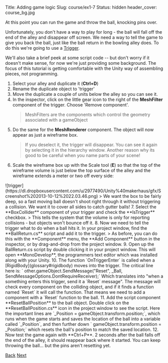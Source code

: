 Title: Adding game logic
Slug: course/ex1-7
Status: hidden
header_cover: course_bg.jpg

At this point you can run the game and throw the ball, knocking pins over. 

Unfortunately, you don't have a way to play for long - the ball will fall off the end of the alley and disappear off screen. We need a way to tell the game to give you back the ball, just like the ball return in the bowling alley does. To do this we're going to use a [Trigger](glossary#trigger).  

We'll also take a brief peek at some script code -- but don't worry if it doesn't make sense, for now we're just providing some background. The focus of this tutorial is getting comfortable with the Unity way of assembling pieces, not programming.

1. Select your alley and duplicate it (**Ctrl+D**)
2. Rename the duplicate object to 'trigger'
3. Move the duplicate a couple of units below the alley so you can see it.
4. In the inspector, click on the little gear icon to the right of the **MeshFilter** component of the trigger.  Choose 'Remove component'.
   > MeshFilters are the components which control the geometry associated with a gameObject
5. Do the same for the **MeshRenderer** component. The object will now appear as just a wireframe box. 
   > If you deselect it, the trigger will disappear. You can see it again by selecting it in the hierarchy window. Another reason why its good to be careful when you name parts of your scene!
6. Scale the wireframe box up with the Scale tool (**E**) so that the top of the wireframe volume is just below the top surface of the alley and the wireframe extends a meter or two off every side:
  <p/>![trigger](https://dl.dropboxusercontent.com/u/2977490/Unity%40makerhaus/gfx/Screenshot%202013-10-12%2022.03.46.png)
  > We want the box to be fairly deep, so a fast moving ball doesn't shoot right through it without triggering a collision. We want it to cover all sides to catch gutter balls!
7. Select the **BoxCollider** component of your trigger and check the **IsTrigger** checkbox.
  > This tells the system that the volume is only for reporting collisions - but objects won't bounce off it.
8. Now we need to tell the trigger what to do when a ball hits it. In your project window, find the **BallReturn.cs** script and add it to the trigger.
  > As before, you can do this with the **Component** menu, the **Add Component** button in the inspector, or by drag-and-drop from the project window.
9. Open up the BallReturn.cs script by double clicking it in your project window. This will open **MonoDevelop**, the programmers text editor which was installed along with your Unity. 
10. The function `OnTriggerEnter` is called when a [RigidBody](glossary#rigidbody) moves into the trigger. The critical line here is:
    `			other.gameObject.SendMessage("Reset", _Ball, SendMessageOptions.DontRequireReceiver);`
Which translates into "when a something enters this trigger, send it a `Reset` message".  The message will check every component on the colliding object, and if it finds a function named `Reset` it will call the function. That means we need to add a component with a `Reset` function to the ball.
11. Add the script component **ResetBallPosition** to the ball object.  Double click on the **ResetBallPosition.cs** icon in the project window to see the script.  Here the important lines are `_Position = gameObject.transform.position;`, which runs when the game starts and saves the location of the ball into a variable called `_Position`, and then further down `		gameObject.transform.position = _Position;` which resets the ball's position to match the saved location.
12. Now test the game again with **Ctrl+P**.  2 seconds after the ball falls off the end of the alley, it should reappear back where it started. You can keep throwing the ball... but the pins aren't resetting yet. 

[Back](ex1-6)
[Next](ex1-8)